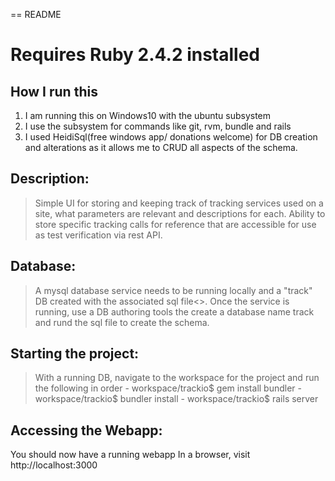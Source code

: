 == README
# Requires Ruby 2.4.2 installed

## How I run this
  1. I am running this on Windows10 with the ubuntu subsystem
  2. I use the subsystem for commands like git, rvm, bundle and rails
  3. I used HeidiSql(free windows app/ donations welcome) for DB creation 
  and alterations as it allows me to CRUD all aspects of the schema.

## Description:
  > Simple UI for storing and keeping track of tracking services used on a site, what parameters are 
  >  relevant and descriptions for each.
  > Ability to store specific tracking calls for reference that are accessible for use as test verification via rest API.

## Database:
  > A mysql database service needs to be running locally and a "track" DB created with the associated sql file<>.
Once the service is running, use a DB authoring tools the create a database name track and rund the sql file to create the schema.

## Starting the project:
  > With a running DB, navigate to the workspace for the project and run the following in order
    - workspace/trackio$ gem install bundler
    - workspace/trackio$ bundler install
    - workspace/trackio$ rails server

## Accessing the Webapp:
  You should now have a running webapp
  In a browser, visit http://localhost:3000


